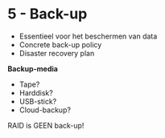 # 5 - Back-up
- Essentieel voor het beschermen van data
- Concrete back-up policy
- Disaster recovery plan

**Backup-media**
- Tape?
- Harddisk?
- USB-stick?
- Cloud-backup?

RAID is GEEN back-up!
<!--stackedit_data:
eyJoaXN0b3J5IjpbLTExNDk5NjE4NDAsLTI5MTcwMDUwOF19
-->